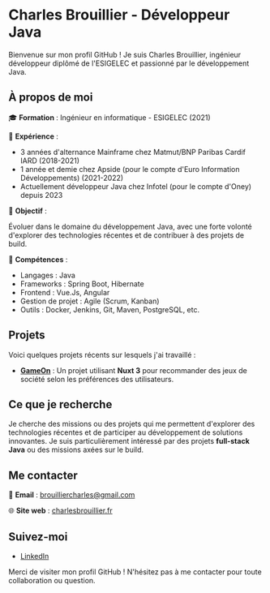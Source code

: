 # Charles Brouillier - Développeur Java

Bienvenue sur mon profil GitHub ! Je suis Charles Brouillier, ingénieur développeur diplômé de l'ESIGELEC et passionné par le développement Java.

## À propos de moi

🎓 **Formation** : Ingénieur en informatique - ESIGELEC (2021)  

💼 **Expérience** : 
- 3 années d'alternance Mainframe chez Matmut/BNP Paribas Cardif IARD (2018-2021) 
- 1 année et demie chez Apside (pour le compte d'Euro Information Développements) (2021-2022)  
- Actuellement développeur Java chez Infotel (pour le compte d'Oney) depuis 2023  


🎯 **Objectif** : 

Évoluer dans le domaine du développement Java, avec une forte volonté d'explorer des technologies récentes et de contribuer à des projets de build.


🔧 **Compétences** :  

- Langages : Java  
- Frameworks : Spring Boot, Hibernate  
- Frontend : Vue.Js, Angular   
- Gestion de projet : Agile (Scrum, Kanban)  
- Outils : Docker, Jenkins, Git, Maven, PostgreSQL, etc.

## Projets

Voici quelques projets récents sur lesquels j'ai travaillé :

- **[GameOn](https://charlesbrouillier.fr/gameon)** : Un projet utilisant **Nuxt 3** pour recommander des jeux de société selon les préférences des utilisateurs.

## Ce que je recherche

Je cherche des missions ou des projets qui me permettent d'explorer des technologies récentes et de participer au développement de solutions innovantes. Je suis particulièrement intéressé par des projets **full-stack Java** ou des missions axées sur le build.

## Me contacter

📧 **Email** : [brouilliercharles@gmail.com](brouilliercharles@gmail.com)

🌐 **Site web** : [charlesbrouillier.fr](https://charlesbrouillier.fr)  

## Suivez-moi

- [LinkedIn](https://www.linkedin.com/in/charles-brouillier/)

Merci de visiter mon profil GitHub ! N'hésitez pas à me contacter pour toute collaboration ou question.  
